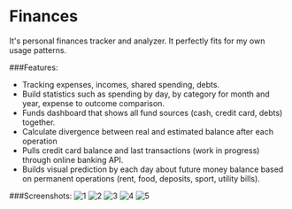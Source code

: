 # Finances

It's personal finances tracker and analyzer. It perfectly fits for my own usage patterns. 

###Features:
- Tracking expenses, incomes, shared spending, debts.
- Build statistics such as spending by day, by category for month and year, expense to outcome comparison.
- Funds dashboard that shows all fund sources (cash, credit card, debts) together.
- Calculate divergence between real and estimated balance after each operation
- Pulls credit card balance and last transactions (work in progress) through online banking API.
- Builds visual prediction by each day about future money balance based on permanent operations (rent, food, deposits, sport, utility bills).

###Screenshots:
![1](https://cloud.githubusercontent.com/assets/5301844/11852649/e10a77a2-a441-11e5-90f5-ed2bc44ec2f3.png)
![2](https://cloud.githubusercontent.com/assets/5301844/11852650/e11124b2-a441-11e5-9ca0-2a9fe4668a4b.png)
![3](https://cloud.githubusercontent.com/assets/5301844/11852651/e12272c6-a441-11e5-8902-940df6fd7170.png)
![4](https://cloud.githubusercontent.com/assets/5301844/11852652/e122fe3a-a441-11e5-8178-4a7eb61c3676.png)
![5](https://cloud.githubusercontent.com/assets/5301844/11852653/e1250e32-a441-11e5-98c4-7956a0a38844.png)
